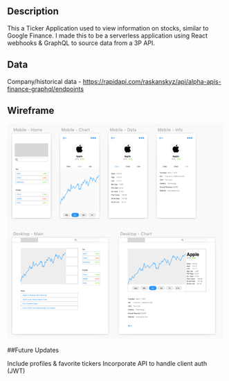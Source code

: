 ## Description

This a Ticker Application used to view information on stocks, similar to Google Finance. I made this to be a serverless application using React webhooks & GraphQL to source data from a 3P API.

## Data

Company/historical data - https://rapidapi.com/raskanskyz/api/alpha-apis-finance-graphql/endpoints

## Wireframe

<img src="https://raw.githubusercontent.com/SenseiCain/ticker-app/master/Wireframe.png" width=500>

##Future Updates

Include profiles & favorite tickers
Incorporate API to handle client auth (JWT)